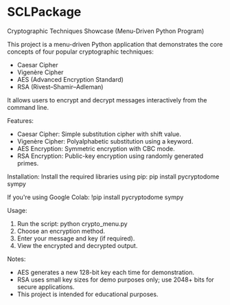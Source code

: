 # SCLPackage
Cryptographic Techniques Showcase (Menu-Driven Python Program)

This project is a menu-driven Python application that demonstrates the core concepts of four popular cryptographic techniques:

- Caesar Cipher
- Vigenère Cipher
- AES (Advanced Encryption Standard)
- RSA (Rivest–Shamir–Adleman)

It allows users to encrypt and decrypt messages interactively from the command line.

Features:
- Caesar Cipher: Simple substitution cipher with shift value.
- Vigenère Cipher: Polyalphabetic substitution using a keyword.
- AES Encryption: Symmetric encryption with CBC mode.
- RSA Encryption: Public-key encryption using randomly generated primes.

Installation:
Install the required libraries using pip:
    pip install pycryptodome sympy

If you're using Google Colab:
    !pip install pycryptodome sympy

Usage:
1. Run the script: python crypto_menu.py
2. Choose an encryption method.
3. Enter your message and key (if required).
4. View the encrypted and decrypted output.

Notes:
- AES generates a new 128-bit key each time for demonstration.
- RSA uses small key sizes for demo purposes only; use 2048+ bits for secure applications.
- This project is intended for educational purposes.
